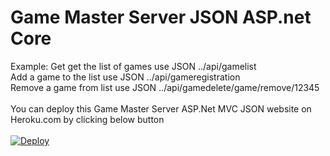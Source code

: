 # Game Master Server JSON ASP.net Core

Example: 
Get get the list of games use JSON ../api/gamelist<br/>
Add a game to the list use JSON ../api/gameregistration<br/>
Remove a game from list use JSON ../api/gamedelete/game/remove/12345<br/>
<br/>
You can deploy this Game Master Server ASP.Net MVC JSON website on Heroku.com by clicking below button
<br/>
<br/>
<a href="https://heroku.com/deploy?template=https://github.com/mobilen4/gamemasterserver/tree/master">
  <img src="https://www.herokucdn.com/deploy/button.svg" alt="Deploy">
</a>
